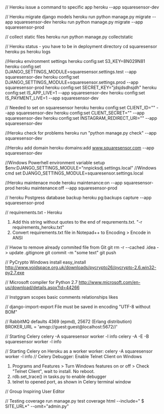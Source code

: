 // Heroku issue a command to specific app
heroku <command> --app squaresensor-dev

// Heroku migrate django models
heroku run python manage.py migrate --app squaresensor-dev
heroku run python manage.py migrate --app squaresensor-prod

// collect static files
heroku run python manage.py collectstatic

// Heroku status - you have to be in deployment directory
cd squaresensor
heroku ps
heroku logs

//Heroku environment settings
heroku config:set S3_KEY=8N029N81
heroku config:set DJANGO_SETTINGS_MODULE=squaresensor.settings.test --app squaresensor-dev
heroku config:set DJANGO_SETTINGS_MODULE=squaresensor.settings.prod --app squaresensor-prod
heroku config:set SECRET_KEY="jdsjdsdhsjdh"
heroku config:set IS_APP_LIVE=1 --app squaresensor-dev
heroku config:set IS_PAYMENT_LIVE=1 --app squaresensor-dev

// Needed to set on squaresensor heroku
heroku config:set CLIENT_ID="" --app squaresensor-dev
heroku config:set CLIENT_SECRET="" --app squaresensor-dev
heroku config:set INSTAGRAM_REDIRECT_URI="" --app squaresensor-dev

//Heroku check for problems
heroku run "python manage.py check" --app squaresensor-dev

//Heroku add domain
heroku domains:add www.squaresensor.com --app squaresensor-dev

//Windows Powerhell environment variable setup
$env:DJANGO_SETTINGS_MODULE="nnpicksdj.settings.local"
//Windows cmd
set DJANGO_SETTINGS_MODULE=squaresensor.settings.local

//Heroku maintenace mode
heroku maintenance:on --app squaresensor-prod
heroku maintenance:off --app squaresensor-prod

// heroku Postgress database backup
heroku pg:backups capture --app squaresensor-prod

// requirements.txt - Heroku
1. Add this string without quotes to the end of requrements.txt. "-r requirements_heroku.txt"
2. Convert requirements.txt file in Notepad++ to Encoding > Encode in ANSI

// Hwow to remove already commited file from Git
git rm -r --cached .idea
-> update .gitignore
git commit -m "some text"
git push

// PyCrypto Windows install
easy_install http://www.voidspace.org.uk/downloads/pycrypto26/pycrypto-2.6.win32-py2.7.exe

// Microsoft compiler for Python 2.7
http://www.microsoft.com/en-us/download/details.aspx?id=44266

// Instggram scopes
basic
comments
relationships
likes

// django-import-export
File must be saved in encoding "UTF-8 without BOM"

// RabbitMQ defaults
4369 (epmd), 25672 (Erlang distribution)
BROKER_URL = 'amqp://guest:guest@localhost:5672//'

// Starting Celery
celery -A squaresensor worker -l info
celery -A -E -B squaresensor worker -l info

// Starting Celery on Heroku as a worker
worker: celery -A squaresensor worker -l info
// Celery Debugger:
Enable Telnet Client on Windows 
1. Programs and Features > Turn Windows features on or off > Check "Telnet Client", wait to install. No reboot.
2. rdb.set_trace() in tasks.py to enable debugger
3. telnet to opened port, as shown in Celery terminal window

// Group
Inspiring User Editor

// Testing
coverage run manage.py test
coverage html --include=" $ SITE_URL*" --omit="admin.py"